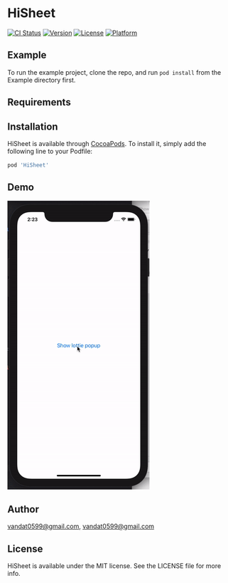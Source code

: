 # HiSheet

[![CI Status](https://img.shields.io/travis/vandat0599@gmail.com/HiSheet.svg?style=flat)](https://travis-ci.org/vandat0599@gmail.com/HiSheet)
[![Version](https://img.shields.io/cocoapods/v/HiSheet.svg?style=flat)](https://cocoapods.org/pods/HiSheet)
[![License](https://img.shields.io/cocoapods/l/HiSheet.svg?style=flat)](https://cocoapods.org/pods/HiSheet)
[![Platform](https://img.shields.io/cocoapods/p/HiSheet.svg?style=flat)](https://cocoapods.org/pods/HiSheet)

## Example

To run the example project, clone the repo, and run `pod install` from the Example directory first.

## Requirements

## Installation

HiSheet is available through [CocoaPods](https://cocoapods.org). To install
it, simply add the following line to your Podfile:

```ruby
pod 'HiSheet'
```

## Demo
<img src="https://github.com/vandat0599/HiSheet/blob/master/Resource/sample.gif" width="320" height="649"/>

## Author

vandat0599@gmail.com, vandat0599@gmail.com

## License

HiSheet is available under the MIT license. See the LICENSE file for more info.
